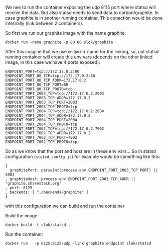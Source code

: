 We nee to run the container exposing the udp 8115 port where statsd will receive 
the data. But also statsd needs to send data to carbon/graphite. In case graphite 
is in another running container, This conection would be done internally 
(link between 2 containers).

So first we run our graphite image with the name graphite:

    docker run -name graphite -p 80:80 slok/graphite

After this imagine that we use `endpoint` name for the linking, so, out statsd 
running container will create this env vars 
(depends on the other linked image, in this case we have 4 ports exposed):


    ENDPOINT_PORT=tcp://172.17.0.2:80
    ENDPOINT_PORT_80_TCP=tcp://172.17.0.2:80
    ENDPOINT_PORT_80_TCP_ADDR=172.17.0.2
    ENDPOINT_PORT_80_TCP_PORT=80
    ENDPOINT_PORT_80_TCP_PROTO=tcp
    ENDPOINT_PORT_2003_TCP=tcp://172.17.0.2:2003
    ENDPOINT_PORT_2003_TCP_ADDR=172.17.0.2
    ENDPOINT_PORT_2003_TCP_PORT=2003
    ENDPOINT_PORT_2003_TCP_PROTO=tcp
    ENDPOINT_PORT_2004_TCP=tcp://172.17.0.2:2004
    ENDPOINT_PORT_2004_TCP_ADDR=172.17.0.2
    ENDPOINT_PORT_2004_TCP_PORT=2004
    ENDPOINT_PORT_2004_TCP_PROTO=tcp
    ENDPOINT_PORT_7002_TCP=tcp://172.17.0.2:7002
    ENDPOINT_PORT_7002_TCP_ADDR=172.17.0.2
    ENDPOINT_PORT_7002_TCP_PORT=7002
    ENDPOINT_PORT_7002_TCP_PROTO=tcp


So as we know that the port and host are in these env vars...
So in statsd configuration (`statsd_config.js`) for example would be something like this:

    {
      graphitePort: parseInt(process.env.ENDPOINT_PORT_2003_TCP_PORT) || 2003
    , graphiteHost: process.env.ENDPOINT_PORT_2003_TCP_ADDR || "graphite.sharestack.org"
    , port: 8125
    , backends: [ "./backends/graphite" ]
    }

with this configuration we can build and run the container

Build the image:

    docker build -t slok/statsd .

Run the container:

    docker run   -p 8125:8125/udp -link graphite:endpoint slok/statsd